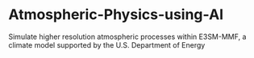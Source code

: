 # Atmospheric-Physics-using-AI
Simulate higher resolution atmospheric processes within E3SM-MMF, a climate model supported by the U.S. Department of Energy
